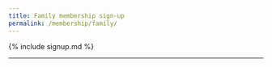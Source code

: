 ```yaml
---
title: Family membership sign-up
permalink: /membership/family/
---
```


{% include signup.md %}

---

<script
  src="https://widgets.swissclubtoronto.ca/feeds/Profile/ProfileScript.ashx?cid=1568&pid=3101"
  type="text/javascript">
</script>
